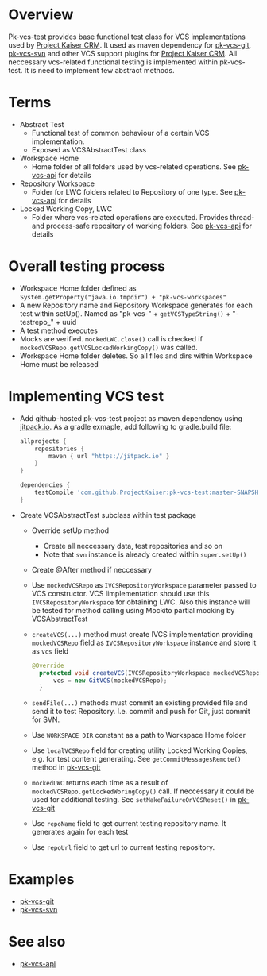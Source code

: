 # Overview
Pk-vcs-test provides base functional test class for VCS implementations used by [Project Kaiser CRM](http://www.projectkaiser.com/). It used as maven dependency for [pk-vcs-git](https://github.com/ProjectKaiser/pk-vcs-git), [pk-vcs-svn](https://github.com/ProjectKaiser/pk-vcs-svn) and other VCS support plugins for [Project Kaiser CRM](http://www.projectkaiser.com/). All neccessary vcs-related functional testing is implemented within pk-vcs-test. It is need to implement few abstract methods.

# Terms
- Abstract Test
  - Functional test of common behaviour of a certain VCS implementation. 
  - Exposed as VCSAbstractTest class
- Workspace Home
  - Home folder of all folders used by vcs-related operations. See [pk-vcs-api](https://github.com/ProjectKaiser/pk-vcs-api) for details
- Repository Workspace
  - Folder for LWC folders related to Repository of one type. See [pk-vcs-api](https://github.com/ProjectKaiser/pk-vcs-api) for details
- Locked Working Copy, LWC
  - Folder where vcs-related operations are executed. Provides thread- and process-safe repository of working folders. See [pk-vcs-api](https://github.com/ProjectKaiser/pk-vcs-api) for details

# Overall testing process

- Workspace Home folder defined as `System.getProperty("java.io.tmpdir") + "pk-vcs-workspaces"`
- A new Repository name and Repository Workspace generates for each test within setUp(). Named as "pk-vcs-" + `getVCSTypeString()` + "-testrepo_" + uuid
- A test method executes
- Mocks are verified. `mockedLWC.close()` call is checked if `mockedVCSRepo.getVCSLockedWorkingCopy()` was called.
- Workspace Home folder deletes. So all files and dirs within Workspace Home must be released

# Implementing VCS test
- Add github-hosted pk-vcs-test project as maven dependency using [jitpack.io](https://jitpack.io/). As a gradle exmaple, add following to gradle.build file:
	```gradle
	allprojects {
		repositories {
			maven { url "https://jitpack.io" }
		}
	}
	
	dependencies {
		testCompile 'com.github.ProjectKaiser:pk-vcs-test:master-SNAPSHOT'
	}
	```
- Create VCSAbstractTest subclass within test package
  - Override setUp method
    - Create all neccessary data, test repositories and so on
    - Note that `svn` instance is already created within `super.setUp()`
  - Create @After method if neccessary
  - Use `mockedVCSRepo` as `IVCSRepositoryWorkspace` parameter passed to VCS constructor. VCS Iimplementation should use this `IVCSRepositoryWorkspace` for obtaining LWC. Also this instance will be tested for method calling using Mockito partial mocking by VCSAbstractTest
  - `createVCS(...)` method must create IVCS implementation providing `mockedVCSRepo` field as `IVCSRepositoryWorkspace` instance and store it as `vcs` field
 
      ```java
      @Override
    	protected void createVCS(IVCSRepositoryWorkspace mockedVCSRepo) {
    		vcs = new GitVCS(mockedVCSRepo);
    	}
      ```
  - `sendFile(...)` methods must commit an existing provided file and send it to test Repository. I.e. commit and push for Git, just commit for SVN.
  - Use `WORKSPACE_DIR` constant as a path to Workspace Home folder
  - Use `localVCSRepo` field for creating utility Locked Working Copies, e.g. for test content generating. See `getCommitMessagesRemote()` method in [pk-vcs-git](https://github.com/ProjectKaiser/pk-vcs-git)
  - `mockedLWC` returns each time as a result of `mockedVCSRepo.getLockedWoringCopy()` call. If neccessary it could be used for additional testing. See `setMakeFailureOnVCSReset()` in [pk-vcs-git](https://github.com/ProjectKaiser/pk-vcs-git)
  - Use `repoName` field to get current testing repository name. It generates again for each test
  - Use `repoUrl` field to get url to current testing repository.

# Examples

- [pk-vcs-git](https://github.com/ProjectKaiser/pk-vcs-git)
- [pk-vcs-svn](https://github.com/ProjectKaiser/pk-vcs-svn)

# See also

- [pk-vcs-api](https://github.com/ProjectKaiser/pk-vcs-api)
